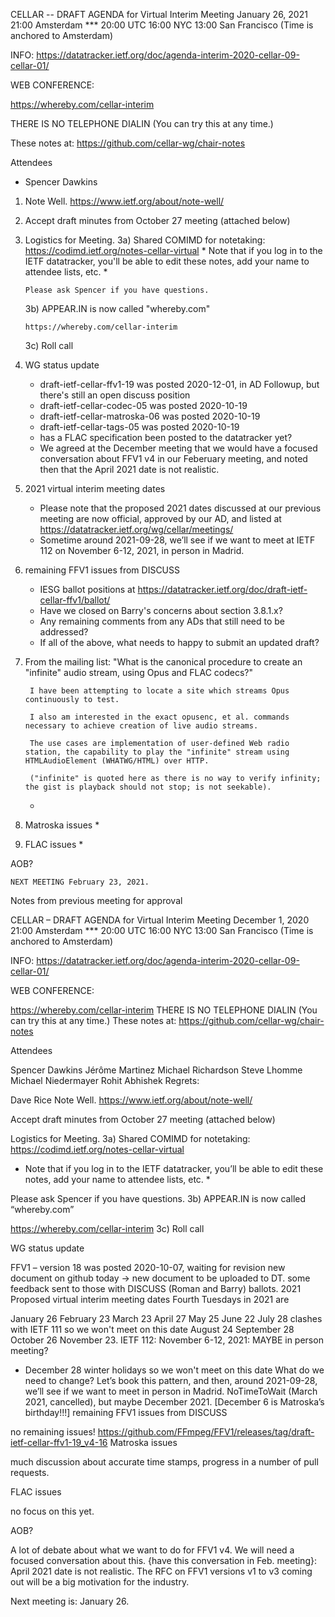 CELLAR -- DRAFT AGENDA for Virtual Interim Meeting
January 26, 2021       21:00 Amsterdam  ***
                       20:00 UTC
                       16:00 NYC
                       13:00 San Francisco
(Time is anchored to Amsterdam)

INFO:
   https://datatracker.ietf.org/doc/agenda-interim-2020-cellar-09-cellar-01/

WEB CONFERENCE:

   https://whereby.com/cellar-interim

   THERE IS NO TELEPHONE DIALIN (You can try this at any time.)

   These notes at: https://github.com/cellar-wg/chair-notes
   
   Attendees
   * Spencer Dawkins 

1. Note Well.  https://www.ietf.org/about/note-well/
2. Accept draft minutes from October 27 meeting (attached below)

3. Logistics for Meeting.
   3a) Shared COMIMD for notetaking:
       https://codimd.ietf.org/notes-cellar-virtual
       * Note that if you log in to the IETF datatracker, you'll 
       be able to edit these notes, add your name to attendee 
       lists, etc. *
       
       Please ask Spencer if you have questions.

   3b) APPEAR.IN is now called "whereby.com"

       https://whereby.com/cellar-interim

   3c) Roll call

4. WG status update

   * draft-ietf-cellar-ffv1-19 was posted 2020-12-01, in AD Followup, but there's still an open discuss position
   * draft-ietf-cellar-codec-05 was posted 2020-10-19
   * draft-ietf-cellar-matroska-06 was posted 2020-10-19
   * draft-ietf-cellar-tags-05 was posted 2020-10-19
   * has a FLAC specification been posted to the datatracker yet? 
   * We agreed at the December meeting that we would have a focused conversation about FFV1 v4 in our Feberuary meeting, and noted then that the April 2021 date is not realistic.

5. 2021 virtual interim meeting dates

   * Please note that the proposed 2021 dates discussed at our previous meeting are now official, approved by our AD, and listed at https://datatracker.ietf.org/wg/cellar/meetings/
   * Sometime around 2021-09-28, we’ll see if we want to meet at IETF 112 on November 6-12, 2021, in person in Madrid.

6. remaining FFV1 issues from DISCUSS
   * IESG ballot positions at https://datatracker.ietf.org/doc/draft-ietf-cellar-ffv1/ballot/
   * Have we closed on Barry's concerns about section 3.8.1.x?
   * Any remaining comments from any ADs that still need to be addressed?
   * If all of the above, what needs to happy to submit an updated draft?

7. From the mailing list: "What is the canonical procedure to create an "infinite" audio stream, using Opus and FLAC codecs?"

        I have been attempting to locate a site which streams Opus continuously to test.
		
		I also am interested in the exact opusenc, et al. commands necessary to achieve creation of live audio streams. 
		
		The use cases are implementation of user-defined Web radio station, the capability to play the "infinite" stream using HTMLAudioElement (WHATWG/HTML) over HTTP. 
		
		("infinite" is quoted here as there is no way to verify infinity; the gist is playback should not stop; is not seekable).
   * 

8. Matroska issues
   * 

9. FLAC issues
   * 


AOB?

    NEXT MEETING February 23, 2021.

Notes from previous meeting for approval

CELLAR – DRAFT AGENDA for Virtual Interim Meeting
December 1, 2020 21:00 Amsterdam ***
20:00 UTC
16:00 NYC
13:00 San Francisco
(Time is anchored to Amsterdam)

INFO:
https://datatracker.ietf.org/doc/agenda-interim-2020-cellar-09-cellar-01/

WEB CONFERENCE:

https://whereby.com/cellar-interim
THERE IS NO TELEPHONE DIALIN (You can try this at any time.)
These notes at: https://github.com/cellar-wg/chair-notes

Attendees

Spencer Dawkins
Jérôme Martinez
Michael Richardson
Steve Lhomme
Michael Niedermayer
Rohit Abhishek
Regrets:

Dave Rice
Note Well. https://www.ietf.org/about/note-well/

Accept draft minutes from October 27 meeting (attached below)

Logistics for Meeting.
3a) Shared COMIMD for notetaking:
https://codimd.ietf.org/notes-cellar-virtual
* Note that if you log in to the IETF datatracker, you’ll
be able to edit these notes, add your name to attendee
lists, etc. *

Please ask Spencer if you have questions.
3b) APPEAR.IN is now called “whereby.com”

https://whereby.com/cellar-interim
3c) Roll call

WG status update

FFV1 – version 18 was posted 2020-10-07, waiting for revision
new document on github today -> new document to be uploaded to DT.
some feedback sent to those with DISCUSS (Roman and Barry) ballots.
2021 Proposed virtual interim meeting dates
Fourth Tuesdays in 2021 are

January 26
February 23
March 23
April 27
May 25
June 22
July 28 clashes with IETF 111 so we won't meet on this date
August 24
September 28
October 26
November 23. IETF 112: November 6-12, 2021: MAYBE in person meeting?
* December 28 winter holidays so we won't meet on this date
What do we need to change?
Let’s book this pattern, and then, around 2021-09-28, we’ll see if we want to meet in person in Madrid.
NoTimeToWait (March 2021, cancelled), but maybe December 2021.
[December 6 is Matroska’s birthday!!!]
remaining FFV1 issues from DISCUSS

no remaining issues!
https://github.com/FFmpeg/FFV1/releases/tag/draft-ietf-cellar-ffv1-19_v4-16
Matroska issues

much discussion about accurate time stamps, progress in a number of pull requests.

FLAC issues

no focus on this yet.

AOB?

A lot of debate about what we want to do for FFV1 v4.
We will need a focused conversation about this. {have this conversation in Feb. meeting}: April 2021 date is not realistic.
The RFC on FFV1 versions v1 to v3 coming out will be a big motivation for the industry.

Next meeting is: January 26.